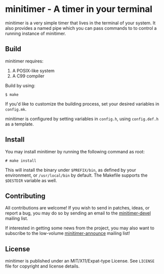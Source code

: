 # minitimer - A timer in your terminal

minitimer is a very simple timer that lives in the terminal of your system. It
also provides a named pipe which you can pass commands to to control a running
instance of minitimer.

## Build

minitimer requires:

1. A POSIX-like system
2. A C99 compiler

Build by using:

```
$ make
```

If you'd like to customize the building process, set your desired variables in
``config.mk``.

minitimer is configured by setting variables in ``config.h``, using 
``config.def.h`` as a template.

## Install

You may install minitimer by running the following command as root:

```
# make install
```

This will install the binary under ``$PREFIX/bin``, as defined by your 
environment, or ``/usr/local/bin`` by default. The Makefile supports the 
``$DESTDIR`` variable as well.

## Contributing

All contributions are welcome! If you wish to send in patches, ideas, or report
a bug, you may do so by sending an email to the 
[minitimer-devel](https://lists.sr.ht/~arivigo/minitimer-devel) mailing list.

If interested in getting some news from the project, you may also want to 
subscribe to the low-volume 
[minitimer-announce](https://lists.sr.ht/~arivigo/minitimer-announce) mailing 
list!

## License

minitimer is published under an MIT/X11/Expat-type License. See ``LICENSE``
file for copyright and license details.
